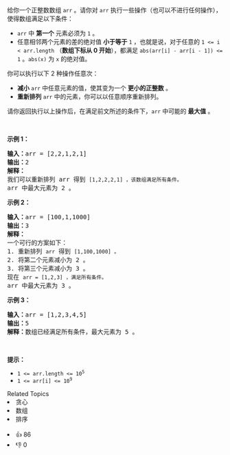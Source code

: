 <p>给你一个正整数数组&nbsp;<code>arr</code>&nbsp;。请你对 <code>arr</code>&nbsp;执行一些操作（也可以不进行任何操作），使得数组满足以下条件：</p>

<ul> 
 <li><code>arr</code>&nbsp;中 <strong>第一个</strong>&nbsp;元素必须为&nbsp;<code>1</code>&nbsp;。</li> 
 <li>任意相邻两个元素的差的绝对值 <strong>小于等于</strong>&nbsp;<code>1</code>&nbsp;，也就是说，对于任意的 <code>1 &lt;= i &lt; arr.length</code>&nbsp;（<strong>数组下标从 0 开始</strong>），都满足&nbsp;<code>abs(arr[i] - arr[i - 1]) &lt;= 1</code>&nbsp;。<code>abs(x)</code>&nbsp;为&nbsp;<code>x</code>&nbsp;的绝对值。</li> 
</ul>

<p>你可以执行以下 2 种操作任意次：</p>

<ul> 
 <li><strong>减小</strong> <code>arr</code>&nbsp;中任意元素的值，使其变为一个 <strong>更小的正整数</strong>&nbsp;。</li> 
 <li><strong>重新排列</strong>&nbsp;<code>arr</code>&nbsp;中的元素，你可以以任意顺序重新排列。</li> 
</ul>

<p>请你返回执行以上操作后，在满足前文所述的条件下，<code>arr</code>&nbsp;中可能的 <strong>最大值</strong>&nbsp;。</p>

<p>&nbsp;</p>

<p><strong>示例 1：</strong></p>

<pre>
<b>输入：</b>arr = [2,2,1,2,1]
<b>输出：</b>2
<b>解释：</b>
我们可以重新排列 arr 得到 <span><code>[1,2,2,2,1] ，该数组满足所有条件。</code></span>
arr 中最大元素为 2 。
</pre>

<p><strong>示例 2：</strong></p>

<pre>
<b>输入：</b>arr = [100,1,1000]
<b>输出：</b>3
<b>解释：</b>
一个可行的方案如下：
1. 重新排列 <span><code>arr</code></span> 得到 <span><code>[1,100,1000] 。</code></span>
2. 将第二个元素减小为 2 。
3. 将第三个元素减小为 3 。
现在 <span><code>arr = [1,2,3] ，满足所有条件。</code></span>
arr 中最大元素为 3 。
</pre>

<p><strong>示例 3：</strong></p>

<pre>
<b>输入：</b>arr = [1,2,3,4,5]
<b>输出：</b>5
<b>解释：</b>数组已经满足所有条件，最大元素为 5 。
</pre>

<p>&nbsp;</p>

<p><strong>提示：</strong></p>

<ul> 
 <li><code>1 &lt;= arr.length &lt;= 10<sup>5</sup></code></li> 
 <li><code>1 &lt;= arr[i] &lt;= 10<sup>9</sup></code></li> 
</ul>

<div><div>Related Topics</div><div><li>贪心</li><li>数组</li><li>排序</li></div></div><br><div><li>👍 86</li><li>👎 0</li></div>